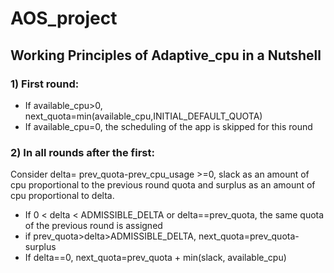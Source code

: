 # AOS_project

## Working Principles of Adaptive_cpu in a Nutshell

### 1) First round:
  - If available_cpu>0, next_quota=min(available_cpu,INITIAL_DEFAULT_QUOTA)
  - If available_cpu=0, the scheduling of the app is skipped for this round

### 2) In all rounds after the first:
 Consider delta= prev_quota-prev_cpu_usage >=0, slack as an amount of cpu proportional to the previous round quota and surplus as an amount of cpu proportional to delta.
  - If 0 < delta < ADMISSIBLE_DELTA or delta==prev_quota, the same quota of the previous round is assigned
  - if prev_quota>delta>ADMISSIBLE_DELTA, next_quota=prev_quota-surplus
  - If delta==0, next_quota=prev_quota + min(slack, available_cpu)
